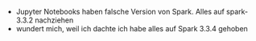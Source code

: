 - Jupyter Notebooks haben falsche Version von Spark. Alles auf spark-3.3.2 nachziehen
- wundert mich, weil ich dachte ich habe alles auf Spark 3.3.4 gehoben
